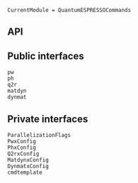 ```@meta
CurrentModule = QuantumESPRESSOCommands
```

## API

## Public interfaces

```@docs
pw
ph
q2r
matdyn
dynmat
```

## Private interfaces

```@docs
ParallelizationFlags
PwxConfig
PhxConfig
Q2rxConfig
MatdynxConfig
DynmatxConfig
cmdtemplate
```

